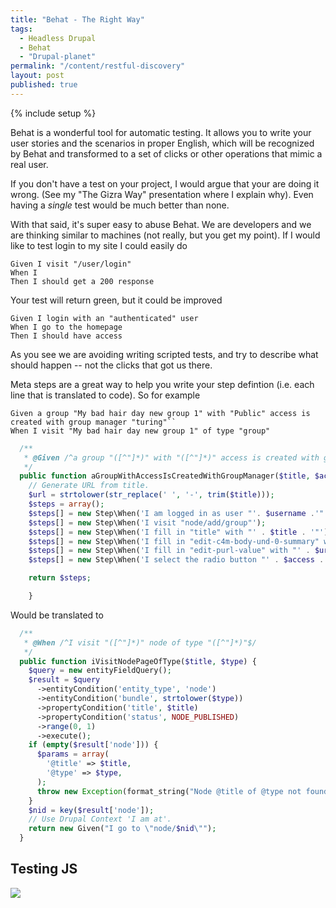 ```yaml
---
title: "Behat - The Right Way"
tags:
  - Headless Drupal
  - Behat
  - "Drupal-planet"
permalink: "/content/restful-discovery"
layout: post
published: true
---
```


{% include setup %}

Behat is a wonderful tool for automatic testing. It allows you to write your user stories and the scenarios in
proper English, which will be recognized by Behat and transformed to a set of clicks or other operations that mimic a real user.

If you don't have a test on your project, I would argue that your are doing it wrong. (See my "The Gizra Way" presentation where I explain why). Even having a _single_ test would be much better than none.

With that said, it's super easy to abuse Behat. We are developers and we are thinking similar to machines (not really, but you get my point). If I would like to test login to my site I could easily do

```behat
Given I visit "/user/login"
When I
Then I should get a 200 response
```

Your test will return green, but it could be improved

<!-- more -->

```behat
Given I login with an "authenticated" user
When I go to the homepage
Then I should have access
```

As you see we are avoiding writing scripted tests, and try to describe what should happen -- not the clicks that got us there.

Meta steps are a great way to help you write your step defintion (i.e. each line that is translated to code).
So for example

```behat
Given a group "My bad hair day new group 1" with "Public" access is created with group manager "turing"``
When I visit "My bad hair day new group 1" of type "group"
```

```php
  /**
   * @Given /^a group "([^"]*)" with "([^"]*)" access is created with group manager "([^"]*)"$/
   */
  public function aGroupWithAccessIsCreatedWithGroupManager($title, $access, $username, $domains = NULL, $moderated = FALSE, $organizations = array()) {
    // Generate URL from title.
    $url = strtolower(str_replace(' ', '-', trim($title)));
    $steps = array();
    $steps[] = new Step\When('I am logged in as user "'. $username .'"');
    $steps[] = new Step\When('I visit "node/add/group"');
    $steps[] = new Step\When('I fill in "title" with "' . $title . '"');
    $steps[] = new Step\When('I fill in "edit-c4m-body-und-0-summary" with "This is default summary."');
    $steps[] = new Step\When('I fill in "edit-purl-value" with "' . $url .'"');
    $steps[] = new Step\When('I select the radio button "' . $access . '"');

    return $steps;

    }
```

Would be translated to

```php
  /**
   * @When /^I visit "([^"]*)" node of type "([^"]*)"$/
   */
  public function iVisitNodePageOfType($title, $type) {
    $query = new entityFieldQuery();
    $result = $query
      ->entityCondition('entity_type', 'node')
      ->entityCondition('bundle', strtolower($type))
      ->propertyCondition('title', $title)
      ->propertyCondition('status', NODE_PUBLISHED)
      ->range(0, 1)
      ->execute();
    if (empty($result['node'])) {
      $params = array(
        '@title' => $title,
        '@type' => $type,
      );
      throw new Exception(format_string("Node @title of @type not found.", $params));
    }
    $nid = key($result['node']);
    // Use Drupal Context 'I am at'.
    return new Given("I go to \"node/$nid\"");
  }
```

## Testing JS

<img src="/assets/images/posts/restful-discovery/image1.jpg" />
